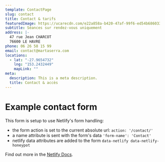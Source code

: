 ```yaml
---
template: ContactPage
slug: contact
title: Contact & tarifs
featuredImage: https://ucarecdn.com/e22a858a-b420-47af-99f6-ed54b6860333/
subtitle: Séances sur rendez-vous uniquement
address: |-
  47 rue Jean CHARCOT
  76600 LE HAVRE
phone: 06 26 58 15 99
email: contact@martaserra.com
locations:
  - lat: "-27.9654732"
    lng: "153.2432449"
    mapLink: ""
meta:
  description: This is a meta description.
  title: Contact & accès
---
```


# Example contact form

This form is setup to use Netlify's form handling:

- the form action is set to the current absolute url: `action: '/contact/'`
- a name attribute is sent with the form's data `'form-name': 'Contact'`
- netlify data attributes are added to the form `data-netlify data-netlify-honeypot`

Find out more in the [Netlify Docs](https://www.netlify.com/docs/form-handling/).
